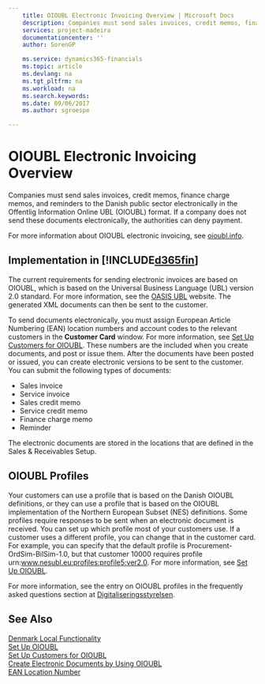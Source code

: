 ```yaml
---
    title: OIOUBL Electronic Invoicing Overview | Microsoft Docs
    description: Companies must send sales invoices, credit memos, finance charge memos, and reminders to the Danish public sector electronically in the Offentlig Information Online UBL (OIOUBL) format. If a company does not send these documents electronically, the authorities can deny payment.
    services: project-madeira
    documentationcenter: ''
    author: SorenGP

    ms.service: dynamics365-financials
    ms.topic: article
    ms.devlang: na
    ms.tgt_pltfrm: na
    ms.workload: na
    ms.search.keywords:
    ms.date: 09/06/2017
    ms.author: sgroespe

---
```

# OIOUBL Electronic Invoicing Overview
Companies must send sales invoices, credit memos, finance charge memos, and reminders to the Danish public sector electronically in the Offentlig Information Online UBL (OIOUBL) format. If a company does not send these documents electronically, the authorities can deny payment.  

For more information about OIOUBL electronic invoicing, see [oioubl.info](http://www.oioubl.info).  

## Implementation in [!INCLUDE[d365fin](../../includes/d365fin_md.md)]  
The current requirements for sending electronic invoices are based on OIOUBL, which is based on the Universal Business Language (UBL) version 2.0 standard. For more information, see the [OASIS UBL](http://go.microsoft.com/fwlink/?LinkId=212593) website. The generated XML documents can then be sent to the customer.  

To send documents electronically, you must assign European Article Numbering (EAN) location numbers and account codes to the relevant customers in the **Customer Card** window. For more information, see [Set Up Customers for OIOUBL](how-to-set-up-customers-for-oioubl.md). These numbers are the included when you create documents, and post or issue them. After the documents have been posted or issued, you can create electronic versions to be sent to the customer. You can submit the following types of documents:  

-   Sales invoice  
-   Service invoice  
-   Sales credit memo  
-   Service credit memo  
-   Finance charge memo  
-   Reminder  

The electronic documents are stored in the locations that are defined in the Sales & Receivables Setup.  

## OIOUBL Profiles  
Your customers can use a profile that is based on the Danish OIOUBL definitions, or they can use a profile that is based on the OIOUBL implementation of the Northern European Subset (NES) definitions. Some profiles require responses to be sent when an electronic document is received. You can set up which profile most of your customers use. If a customer uses a different profile, you can change that in the customer card. For example, you can specify that the default profile is Procurement-OrdSim-BilSim-1.0, but that customer 10000 requires profile urn:www.nesubl.eu:profiles:profile5:ver2.0. For more information, see [Set Up OIOUBL](how-to-set-up-oioubl.md).  

For more information, see the entry on OIOUBL profiles in the frequently asked questions section at [Digitaliseringsstyrelsen](http://go.microsoft.com/fwlink/?LinkId=267236).  

## See Also  
[Denmark Local Functionality](denmark-local-functionality.md)  
 [Set Up OIOUBL](how-to-set-up-oioubl.md)   
 [Set Up Customers for OIOUBL](how-to-set-up-customers-for-oioubl.md)   
 [Create Electronic Documents by Using OIOUBL](how-to-create-electronic-documents-by-using-oioubl.md)   
 [EAN Location Number](ean-location-number.md)
